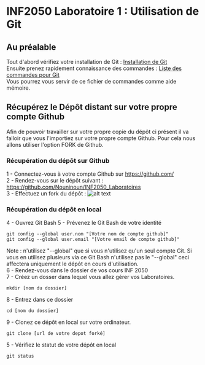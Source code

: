 # INF2050 Laboratoire 1 : Utilisation de Git

## Au préalable
Tout d'abord vérifiez votre installation de Git : [Installation de Git](GIT_installation.md)  
Ensuite prenez rapidement connaissance des commandes : [Liste des commandes pour Git](GIT_commandes.md)  
Vous pourrez vous servir de ce fichier de commandes comme aide mémoire.  


## Récupérez le Dépôt distant sur votre propre compte Github
Afin de pouvoir travailler sur votre propre copie du dépôt ci présent il va falloir que vous l'importiez sur votre propre compte Github.
Pour cela nous allons utiliser l'option FORK de Github.

### Récupération du dépôt sur Github
1 - Connectez-vous à votre compte Github sur https://github.com/  
2 - Rendez-vous sur le dépôt suivant : https://github.com/Nouninoun/INF2050_Laboratoires  
3 - Effectuez un fork du dépôt : ![alt text](https://github.com/Nouninoun/INF2050_Laboratoires/blob/master/Lab1/img/lab1_fork.png "Github fork")  

### Récupération du dépôt en local
4 - Ouvrez Git Bash
5 - Prévenez le Git Bash de votre identité
```
git config --global user.nom "[Votre nom de compte github]"
git config --global user.email "[Votre email de compte github]"
```
Note : n'utilisez "--global" que si vous n'utilisez qu'un seul compte Git. 
Si vous en utilisez plusieurs via ce Git Bash n'utilisez pas le "--global" ceci affectera uniquement le dépôt en cours d'utilisation.  
6 - Rendez-vous dans le dossier de vos cours INF 2050  
7 - Créez un dosser dans lequel vous allez gérer vos Laboratoires.  
```
mkdir [nom du dossier]
```
8 - Entrez dans ce dossier  
```
cd [nom du dossier]
```
9 - Clonez ce dépôt en local sur votre ordinateur.  
```
git clone [url de votre depot forké]
```
5 - Vérifiez le statut de votre dépôt en local  
```
git status
```
